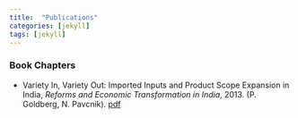 ```yaml
---
title:  "Publications"
categories: [jekyll]
tags: [jekyll]
---
```




### Book Chapters
- Variety In, Variety Out: Imported Inputs and Product Scope Expansion in India, *Reforms and Economic Transformation in India*, 2013. (P. Goldberg, N. Pavcnik). [pdf]({{site.baseurl}}/files/variety_inout/bookdraft_19.pdf)

